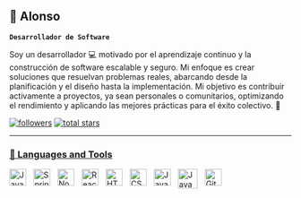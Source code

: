 
<!--<a href="https://www.linkedin.com/in/alonso-llamacponcca"> 
    <img src="https://github.com/alonsollp/alonsollp/blob/main/banner.png?raw=true">
</a>-->

## 🐋 Alonso 
**`Desarrollador de Software`**

Soy un desarrollador 💻 motivado por el aprendizaje continuo y la construcción de software escalable y seguro. Mi enfoque es crear soluciones que resuelvan problemas reales, abarcando desde la planificación y el diseño hasta la implementación. Mi objetivo es contribuir activamente a proyectos, ya sean personales o comunitarios, optimizando el rendimiento y aplicando las mejores prácticas para el éxito colectivo. 🚀

<p align="left">
  <a href="https://github.com/alonsollp?tab=followers">
     <img alt="followers" title="Follow me on Github" src="https://custom-icon-badges.demolab.com/github/followers/alonsollp?color=236ad3&labelColor=1155ba&style=for-the-badge&logo=person-add&label=Follow&logoColor=white"/></a>
  <a href="https://github.com/alonsollp?tab=repositories&sort=stargazers">
    <img alt="total stars" title="Total stars on GitHub" src="https://custom-icon-badges.demolab.com/github/stars/alonsollp?color=%23E1AD0E&logoColor=white&style=for-the-badge&labelColor=C79600&logo=star"/>
</p>
      
---

### 🧰 Languages and Tools

<img align="left" alt="Java" width="30px" style="padding-right:10px;" src="https://cdn.jsdelivr.net/gh/devicons/devicon/icons/java/java-original.svg"/>
<img align="left" alt="Spring" width="30px" style="padding-right:10px;" src="https://cdn.jsdelivr.net/gh/devicons/devicon/icons/spring/spring-original.svg" />
<img align="left" alt="NodeJS" width="30px" style="padding-right:10px;" src="https://cdn.jsdelivr.net/gh/devicons/devicon/icons/nodejs/nodejs-original.svg" />
<img align="left" alt="React" width="30px" style="padding-right:10px;" src="https://cdn.jsdelivr.net/gh/devicons/devicon/icons/react/react-original.svg" />
<img align="left" alt="HTML" width="30px" style="padding-right:10px;" src="https://cdn.jsdelivr.net/gh/devicons/devicon/icons/html5/html5-plain.svg" />
<img align="left" alt="CSS" width="30px" style="padding-right:10px;" src="https://cdn.jsdelivr.net/gh/devicons/devicon/icons/css3/css3-plain.svg" />
<img align="left" alt="JavaScript" width="30px" style="padding-right:10px;" src="https://cdn.jsdelivr.net/gh/devicons/devicon/icons/javascript/javascript-plain.svg" />
<img align="left" alt="JavaScript" width="35px" style="padding-right:10px;" src="https://cdn.jsdelivr.net/gh/devicons/devicon@latest/icons/docker/docker-plain.svg" />
<img align="left" alt="GitHub" width="30px" style="padding-right:10px;" src="https://cdn.jsdelivr.net/gh/devicons/devicon@latest/icons/github/github-original.svg" />  
</br>
<!--
### 📊 Stats

![Alonso's GitHub stats](https://github-readme-stats.vercel.app/api?username=alonsollp&show_icons=true&theme=gruvbox)
![GitHub Streak](https://streak-stats.demolab.com?user=alonsollp&theme=gruvbox&border_radius=4.5)

#
-->
